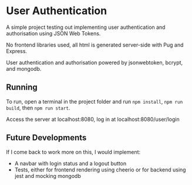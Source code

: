 # User Authentication

A simple project testing out implementing user authentication and authorisation using JSON Web Tokens.

No frontend libraries used, all html is generated server-side with Pug and Express.

User authentication and authorisation powered by jsonwebtoken, bcrypt, and mongodb.

## Running

To run, open a terminal in the project folder and run `npm install`, `npm run build`, then `npm run start`.

Access the server at localhost:8080, log in at localhost:8080/user/login

## Future Developments

If I come back to work more on this, I would implement:

-   A navbar with login status and a logout button
-   Tests, either for frontend rendering using cheerio or for backend using jest and mocking mongodb
